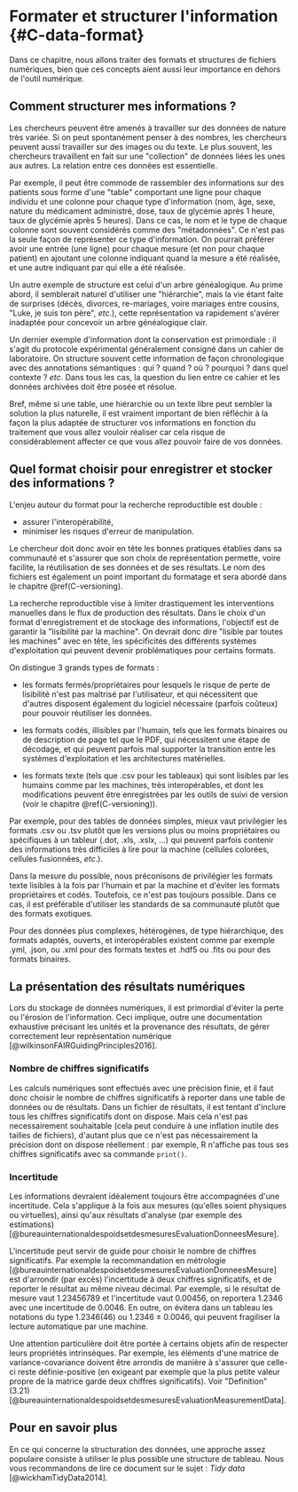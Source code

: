 # Formater et structurer l'information {#C-data-format}

Dans ce chapitre, nous allons traiter des formats et structures 
de fichiers numériques, bien que ces concepts aient aussi leur importance
en dehors de l'outil numérique. 


## Comment structurer mes informations ?

Les chercheurs peuvent être amenés à travailler sur des données de
nature très variée. Si on peut spontanément penser à des nombres, les 
chercheurs peuvent aussi travailler sur des images ou du texte. Le plus 
souvent, les chercheurs travaillent en fait sur une "collection" de données 
liées les unes aux autres. La relation entre ces données est essentielle. 

Par exemple, il peut être commode de rassembler des informations sur
des patients sous forme d'une "table" comportant une ligne pour chaque
individu et une colonne pour chaque type d'information (nom, âge,
sexe, nature du médicament administré, dose, taux de glycémie après 1
heure, taux de glycémie après 5 heures). Dans ce cas, le nom et le
type de chaque colonne sont souvent considérés comme des
"métadonnées". Ce n'est pas la seule façon de représenter ce type
d'information. On pourrait préférer avoir une entrée (une ligne) pour chaque
mesure (et non pour chaque patient) en ajoutant une colonne indiquant
quand la mesure a été réalisée, et une autre indiquant par qui elle a été réalisée. 

Un autre exemple de structure est celui d'un arbre généalogique. Au prime abord, 
il semblerait naturel d'utiliser une "hiérarchie", mais la vie étant faite de 
surprises (décès, divorces, re-mariages, voire mariages entre cousins, "Luke, je suis ton père", *etc*.), cette représentation va rapidement s'avérer inadaptée pour concevoir un arbre généalogique clair.

Un dernier exemple d'information dont la conservation est primordiale : 
il s'agit du protocole expérimental généralement consigné dans un cahier de 
laboratoire. On structure souvent cette information
de façon chronologique avec des annotations sémantiques : qui ? quand ?
où ? pourquoi ? dans quel contexte ? *etc*. Dans tous les cas, la question
du lien entre ce cahier et les données archivées doit être posée et
résolue.

Bref, même si une table, une hiérarchie ou un texte libre peut
sembler la solution la plus naturelle, il est vraiment important de
bien réfléchir à la façon la plus adaptée de structurer vos
informations en fonction du traitement que vous allez vouloir réaliser
car cela risque de considérablement affecter ce que vous allez pouvoir
faire de vos données.


## Quel format choisir pour enregistrer et stocker des informations ?

L'enjeu autour du format pour la recherche reproductible est double : 

 - assurer l'interopérabilité,
 - minimiser les risques d'erreur de manipulation.
 
Le chercheur doit donc avoir en tête les bonnes pratiques établies dans sa communauté et 
s'assurer que son choix de représentation permette, voire facilite,
la réutilisation de ses données et de ses résultats. Le nom des fichiers est également 
un point important du formatage et sera abordé dans le chapitre \@ref(C-versioning).


La recherche reproductible vise à limiter drastiquement les interventions manuelles dans 
le flux de production des résultats. Dans le choix d'un format d'enregistrement et de 
stockage des informations, l'objectif est de garantir la "lisibilité
par la machine". On devrait donc dire "lisible par toutes les machines" avec en tête,
les spécificités des différents systèmes d'exploitation qui peuvent devenir problématiques
pour certains formats. 

On distingue 3 grands types de formats :

 - les formats fermés/propriétaires pour lesquels le risque de perte de
 lisibilité n'est pas maîtrisé par l'utilisateur, et qui nécessitent que
 d'autres disposent également du logiciel nécessaire (parfois coûteux) pour
 pouvoir réutiliser les données.
  
 - les formats codés, illisibles par l'humain, tels que les formats binaires ou de
 description de page tel que le PDF, qui nécessitent une étape de décodage, et
 qui peuvent parfois mal supporter la transition entre les systèmes
 d'exploitation et les architectures matérielles.
 
 - les formats texte (tels que .csv pour les tableaux) qui sont lisibles par les
 humains comme par les machines, très interopérables, et dont les
 modifications peuvent être enregistrées par les outils de suivi de version
 (voir le chapitre \@ref(C-versioning)).

Par exemple, pour des tables de données simples, mieux vaut privilégier les formats .csv 
ou .tsv plutôt que les versions plus ou moins propriétaires ou spécifiques à un tableur 
(.dot, .xls, .xslx, ...) qui peuvent parfois contenir des informations très difficiles 
à lire pour la machine (cellules colorées, cellules fusionnées, *etc*.).

Dans la mesure du possible, nous préconisons de privilégier les
formats texte lisibles à la fois par l'humain et par la machine et
d'éviter les formats propriétaires et codés. Toutefois, ce n'est pas toujours
possible. Dans ce cas, il est préférable d'utiliser les standards de sa
communauté plutôt que des formats exotiques.

Pour des données plus complexes, hétérogènes, de type hiérarchique, des formats
adaptés, ouverts, et interopérables existent comme par exemple .yml, .json, ou .xml
pour des formats textes et .hdf5 ou .fits ou pour des formats binaires.


## La présentation des résultats numériques

Lors du stockage de données numériques, il est primordial d'éviter la perte ou l'érosion 
de l'information. Ceci implique, outre une documentation exhaustive précisant
les unités et la provenance des résultats, de gérer correctement leur représentation 
numérique [@wilkinsonFAIRGuidingPrinciples2016].

### Nombre de chiffres significatifs

Les calculs numériques sont effectués avec une précision finie, et il faut donc 
choisir le nombre de chiffres significatifs à reporter dans une table de données ou de 
résultats. Dans un fichier de résultats, il est tentant d'inclure tous les chiffres 
significatifs dont on dispose. Mais cela n'est pas necessairement souhaitable (cela peut conduire 
à une inflation inutile des tailles de fichiers), d'autant plus que ce n'est pas nécessairement la précision
dont on dispose réellement : par exemple, R n'affiche pas tous ses chiffres significatifs avec 
sa commande `print()`. 


### Incertitude

Les informations devraient idéalement toujours être accompagnées d'une incertitude. Cela 
s'applique à la fois aux mesures (qu'elles soient physiques ou virtuelles), ainsi qu'aux 
résultats d'analyse (par exemple des estimations) [@bureauinternationaldespoidsetdesmesuresEvaluationDonneesMesure].

L'incertitude peut servir de guide pour choisir le nombre de chiffres significatifs. Par exemple la recommandation en métrologie 
[@bureauinternationaldespoidsetdesmesuresEvaluationDonneesMesure] est d'arrondir (par excès) l'incertitude à 
deux chiffres significatifs, et de reporter le résultat au même niveau décimal. Par exemple, 
si le résultat de mesure vaut 1.23456789 et l'incertitude vaut 0.00456, on reportera 1.2346 
avec une incertitude de 0.0046. En outre, on évitera dans un tableau les notations du type 
1.2346(46) ou 1.2346 ± 0.0046, qui peuvent fragiliser la lecture automatique par une machine.

Une attention particulière doit être portée à certains objets afin de respecter leurs propriétés
intrinsèques. Par exemple, les éléments d'une matrice de variance-covariance doivent être
arrondis de manière à s'assurer que celle-ci reste définie-positive (en exigeant par exemple 
que la plus petite valeur propre de la matrice garde deux chiffres significatifs). 
Voir "Definition" (3.21)[@bureauinternationaldespoidsetdesmesuresEvaluationMeasurementData].



## Pour en savoir plus

En ce qui concerne la structuration des données, une approche assez
populaire consiste à utiliser le plus possible une structure de tableau. Nous vous recommandons de lire ce document sur le sujet :
*Tidy data* [@wickhamTidyData2014].

